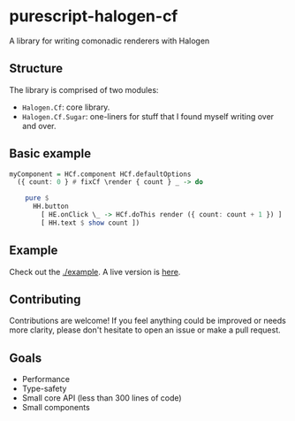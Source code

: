 # purescript-halogen-cf

A library for writing comonadic renderers with Halogen

## Structure

The library is comprised of two modules:

- `Halogen.Cf`: core library.
- `Halogen.Cf.Sugar`: one-liners for stuff that I found myself writing over and over.

## Basic example

```purescript
myComponent = HCf.component HCf.defaultOptions
  ({ count: 0 } # fixCf \render { count } _ -> do

    pure $
      HH.button
        [ HE.onClick \_ -> HCf.doThis render ({ count: count + 1 }) ]
        [ HH.text $ show count ])
```

## Example

Check out the [./example](./example). A live version is [here](https://purescript-halogen-cf.surge.sh/).

## Contributing

Contributions are welcome! If you feel anything could be improved or needs more clarity, please don't hesitate to open an issue or make a pull request.

## Goals

- Performance
- Type-safety
- Small core API (less than 300 lines of code)
- Small components
